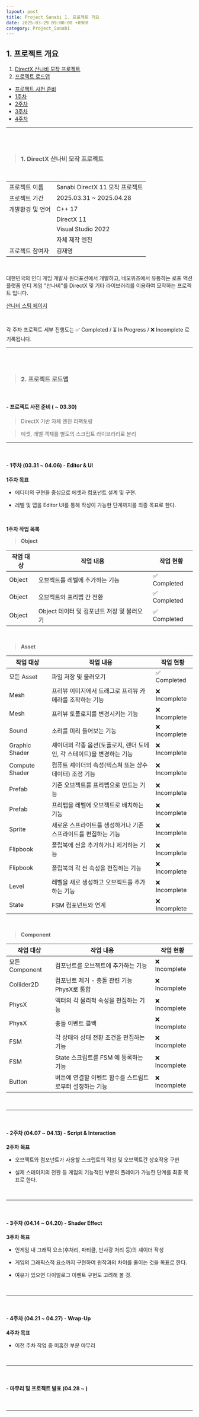 ```yaml
---
layout: post
title: Project Sanabi 1. 프로젝트 개요
date: 2025-03-29 09:00:00 +0900
category: Project_Sanabi
---
```


## 1. 프로젝트 개요

1. [DirectX 산나비 모작 프로젝트](#1-directx-산나비-모작-프로젝트)
2. [프로젝트 로드맵](#2-프로젝트-로드맵)
  - [프로젝트 사전 준비](#--프로젝트-사전-준비---0330)
  - [1주차](#--1주차-0331--0406---editor--ui)
  - [2주차](#--2주차-0407--0413---script--interaction)
  - [3주차](#--3주차-0414--0420---shader-effect)
  - [4주차](#--4주차-0421--0427---wrap-up)

---

<br><br>

>### 1. DirectX 산나비 모작 프로젝트

<br>

|||
|---|---|
|프로젝트 이름|Sanabi DirectX 11 모작 프로젝트|
|프로젝트 기간|2025.03.31 ~ 2025.04.28|
|개발환경 및 언어|C++ 17|
||DirectX 11|
||Visual Studio 2022|
||자체 제작 엔진|
|프로젝트 참여자|김재영|

<br>

대한민국의 인디 게임 개발사 원더포션에서 개발하고, 네오위즈에서 유통하는 로프 액션 플랫폼 인디 게임 "산나비"를 DirectX 및 기타 라이브러리를 이용하여 모작하는 프로젝트 입니다.

[산나비 스팀 페이지](https://store.steampowered.com/app/1562700/_/)


<br>

각 주차 프로젝트 세부 진행도는 ✅ Completed / ⏳ In Progress / ❌ Incomplete 로 기록됩니다.

---

<br><br>

>### 2. 프로젝트 로드맵

<br>

#### - 프로젝트 사전 준비 ( ~ 03.30)

> DirectX 기반 자체 엔진 리팩토링

> 에셋, 레벨 객체를 별도의 스크립트 라이브러리로 분리


---

<br>

#### - 1주차 (03.31 ~ 04.06) - Editor & UI

**1주차 목표**

- 에디터의 구현을 중심으로 에셋과 컴포넌트 설계 및 구현.

- 레벨 및 맵을 Editor UI를 통해 작성이 가능한 단계까지를 최종 목표로 한다.


<br>

**1주차 작업 목록**

> **Object**

|작업 대상|작업 내용|작업 현황|
|---|---|---|
|Object|오브젝트를 레벨에 추가하는 기능|✅ Completed|
|Object|오브젝트와 프리펩 간 전환|✅ Completed|
|Object|Object 데이터 및 컴포넌트 저장 및 불러오기|✅ Completed|

<br>

> **Asset**

|작업 대상|작업 내용|작업 현황|
|---|---|---|
|모든 Asset|파일 저장 및 불러오기|✅ Completed|
|Mesh|프리뷰 이미지에서 드래그로 프리뷰 카메라를 조작하는 기능|❌ Incomplete|
|Mesh|프리뷰 토폴로지를 변경시키는 기능|❌ Incomplete|
|Sound|소리를 미리 들어보는 기능|❌ Incomplete|
|Graphic Shader|셰이더의 각종 옵션(토폴로지, 렌더 도메인, 각 스테이트)을 변경하는 기능|❌ Incomplete|
|Compute Shader|컴퓨트 셰이더의 속성(텍스쳐 또는 상수 데이터) 조정 기능|❌ Incomplete|
|Prefab|기존 오브젝트를 프리펩으로 만드는 기능|❌ Incomplete|
|Prefab|프리펩을 레벨에 오브젝트로 배치하는 기능|❌ Incomplete|
|Sprite|새로운 스프라이트를 생성하거나 기존 스프라이트를 편집하는 기능|❌ Incomplete|
|Flipbook|플립북에 씬을 추가하거나 제거하는 기능|❌ Incomplete|
|Flipbook|플립북의 각 씬 속성을 편집하는 기능|❌ Incomplete|
|Level|레벨을 새로 생성하고 오브젝트를 추가하는 기능|❌ Incomplete|
|State|FSM 컴포넌트와 연계|❌ Incomplete|

<br>

> **Component**

|작업 대상|작업 내용|작업 현황|
|---|---|---|
|모든 Component|컴포넌트를 오브젝트에 추가하는 기능|❌ Incomplete|
|Collider2D|컴포넌트 제거 - 충돌 관련 기능 PhysX로 통합|❌ Incomplete|
|PhysX|액터의 각 물리적 속성을 편집하는 기능|❌ Incomplete|
|PhysX|충돌 이벤트 콜백|❌ Incomplete|
|FSM|각 상태와 상태 전환 조건을 편집하는 기능|❌ Incomplete|
|FSM|State 스크립트를 FSM 에 등록하는 기능|❌ Incomplete|
|Button|버튼에 연결할 이벤트 함수를 스트립트로부터 설정하는 기능|❌ Incomplete|

<br>

---

<br>

#### - 2주차 (04.07 ~ 04.13) - Script & Interaction

**2주차 목표**

- 오브젝트와 컴포넌트가 사용할 스크립트의 작성 및 오브젝트간 상호작용 구현

- 실제 스테이지의 전환 등 게임의 기능적인 부분의 플레이가 가능한 단계를 최종 목표로 한다.


<br>


---

<br>

#### - 3주차 (04.14 ~ 04.20) - Shader Effect

**3주차 목표**

- 인게임 내 그래픽 요소(후처리, 파티클, 반사광 처리 등)의 셰이더 작성

- 게임의 그래픽스적 요소까지 구현하여 원작과의 차이를 줄이는 것을 목표로 한다.

- 여유가 있으면 다이얼로그 이벤트 구현도 고려해 볼 것.


<br>

---

<br>

#### - 4주차 (04.21 ~ 04.27) - Wrap-Up

**4주차 목표**

- 이전 주차 작업 중 미흡한 부분 마무리



<br>

---

<br>

#### - 마무리 및 프로젝트 발표 (04.28 ~ )


<br>

---